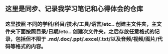 ## 这里是同步、记录我学习笔记和心得体会的仓库
### 这里按照 不同的学科/科目/技术/工具/语言/etc.. 创建**主文件夹**，主文件夹下面按照目录/日期/etc.. 创建**次文件夹**，之后存放任意格式的**记录**，包括但不限于 .md/.doc/.ppt/.excel/.txt/以及音频/视频/图片/代码等格式的内容。
